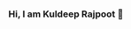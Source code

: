 ### Hi, I am Kuldeep Rajpoot 👋

<!--
**its-kuldeep-rajpoot/its-kuldeep-rajpoot** is a ✨ _special_ ✨ repository because its `README.md` (this file) appears on your GitHub profile.

Here are some ideas to get you started:

- 🔭 I’m currently working as a Data Science Intern
- 🌱 I’m currently learning Computer Vision
- 👯 I’m looking to collaborate on Data Sciencce Project
- 💬 Ask me about ...
- 📫 How to reach me: ...
- 😄 Pronouns: ...
- ⚡ Fun fact: ...
-->
